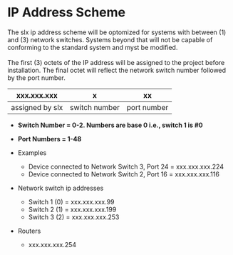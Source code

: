 # IP Address Scheme
The slx ip address scheme will be optomized for systems with between (1) and (3) network switches. Systems beyond that will not be capable of conforming to the standard system and myst be modified.
<br><br>
The first (3) octets of the IP address will be assigned to the project before installation. The final octet will reflect the network switch number followed by the port number.

| xxx.xxx.xxx     | x             | xx          |
|:---:            |:---:          |:---:        |
| assigned by slx | switch number | port number |

* **Switch Number = 0-2. Numbers are base 0 i.e., switch 1 is #0**
* **Port Numbers = 1-48**

* Examples
  * Device connected to Network Switch 3, Port 24 = xxx.xxx.xxx.224
  * Device connected to Network Switch 2, Port 16 = xxx.xxx.xxx.116

* Network switch ip addresses
  * Switch 1 (0) = xxx.xxx.xxx.99
  * Switch 2 (1) = xxx.xxx.xxx.199
  * Switch 3 (2) = xxx.xxx.xxx.253
* Routers
  * xxx.xxx.xxx.254
